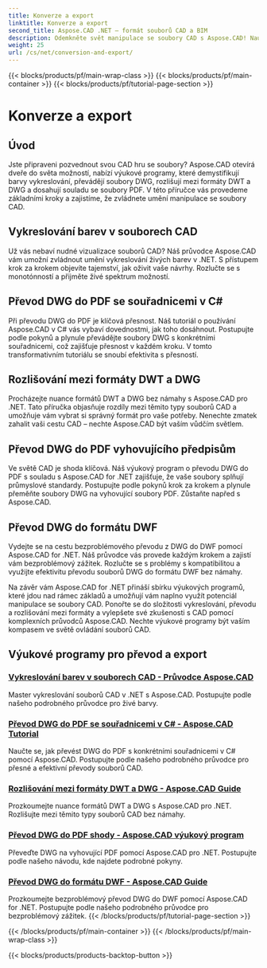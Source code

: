 ```yaml
---
title: Konverze a export
linktitle: Konverze a export
second_title: Aspose.CAD .NET – formát souborů CAD a BIM
description: Odemkněte svět manipulace se soubory CAD s Aspose.CAD! Naučte se vykreslovat živé barvy a převádět soubory DWG. Ponořte se do formátů DWT a DWG pro přesné výsledky.
weight: 25
url: /cs/net/conversion-and-export/
---
```


{{< blocks/products/pf/main-wrap-class >}}
{{< blocks/products/pf/main-container >}}
{{< blocks/products/pf/tutorial-page-section >}}

# Konverze a export



## Úvod

Jste připraveni pozvednout svou CAD hru se soubory? Aspose.CAD otevírá dveře do světa možností, nabízí výukové programy, které demystifikují barvy vykreslování, převádějí soubory DWG, rozlišují mezi formáty DWT a DWG a dosahují souladu se soubory PDF. V této příručce vás provedeme základními kroky a zajistíme, že zvládnete umění manipulace se soubory CAD.

## Vykreslování barev v souborech CAD

Už vás nebaví nudné vizualizace souborů CAD? Náš průvodce Aspose.CAD vám umožní zvládnout umění vykreslování živých barev v .NET. S přístupem krok za krokem objevíte tajemství, jak oživit vaše návrhy. Rozlučte se s monotónností a přijměte živé spektrum možností.

## Převod DWG do PDF se souřadnicemi v C#

Při převodu DWG do PDF je klíčová přesnost. Náš tutoriál o používání Aspose.CAD v C# vás vybaví dovednostmi, jak toho dosáhnout. Postupujte podle pokynů a plynule převádějte soubory DWG s konkrétními souřadnicemi, což zajišťuje přesnost v každém kroku. V tomto transformativním tutoriálu se snoubí efektivita s přesností.

## Rozlišování mezi formáty DWT a DWG

Procházejte nuance formátů DWT a DWG bez námahy s Aspose.CAD pro .NET. Tato příručka objasňuje rozdíly mezi těmito typy souborů CAD a umožňuje vám vybrat si správný formát pro vaše potřeby. Nenechte zmatek zahalit vaši cestu CAD – nechte Aspose.CAD být vaším vůdčím světlem.

## Převod DWG do PDF vyhovujícího předpisům

Ve světě CAD je shoda klíčová. Náš výukový program o převodu DWG do PDF s souladu s Aspose.CAD for .NET zajišťuje, že vaše soubory splňují průmyslové standardy. Postupujte podle pokynů krok za krokem a plynule přeměňte soubory DWG na vyhovující soubory PDF. Zůstaňte napřed s Aspose.CAD.

## Převod DWG do formátu DWF

Vydejte se na cestu bezproblémového převodu z DWG do DWF pomocí Aspose.CAD for .NET. Náš průvodce vás provede každým krokem a zajistí vám bezproblémový zážitek. Rozlučte se s problémy s kompatibilitou a využijte efektivitu převodu souborů DWG do formátu DWF bez námahy.

Na závěr vám Aspose.CAD for .NET přináší sbírku výukových programů, které jdou nad rámec základů a umožňují vám naplno využít potenciál manipulace se soubory CAD. Ponořte se do složitosti vykreslování, převodu a rozlišování mezi formáty a vylepšete své zkušenosti s CAD pomocí komplexních průvodců Aspose.CAD. Nechte výukové programy být vaším kompasem ve světě ovládání souborů CAD.
## Výukové programy pro převod a export
### [Vykreslování barev v souborech CAD - Průvodce Aspose.CAD](./rendering-colors-in-cad-files/)
Master vykreslování souborů CAD v .NET s Aspose.CAD. Postupujte podle našeho podrobného průvodce pro živé barvy.
### [Převod DWG do PDF se souřadnicemi v C# - Aspose.CAD Tutorial](./converting-dwg-to-pdf-with-coordinates/)
Naučte se, jak převést DWG do PDF s konkrétními souřadnicemi v C# pomocí Aspose.CAD. Postupujte podle našeho podrobného průvodce pro přesné a efektivní převody souborů CAD.
### [Rozlišování mezi formáty DWT a DWG - Aspose.CAD Guide](./distinguishing-between-dwt-and-dwg-formats/)
Prozkoumejte nuance formátů DWT a DWG s Aspose.CAD pro .NET. Rozlišujte mezi těmito typy souborů CAD bez námahy.
### [Převod DWG do PDF shody - Aspose.CAD výukový program](./converting-dwg-to-compliance-pdf/)
Převeďte DWG na vyhovující PDF pomocí Aspose.CAD pro .NET. Postupujte podle našeho návodu, kde najdete podrobné pokyny.
### [Převod DWG do formátu DWF - Aspose.CAD Guide](./converting-dwg-to-dwf/)
Prozkoumejte bezproblémový převod DWG do DWF pomocí Aspose.CAD for .NET. Postupujte podle našeho podrobného průvodce pro bezproblémový zážitek.
{{< /blocks/products/pf/tutorial-page-section >}}

{{< /blocks/products/pf/main-container >}}
{{< /blocks/products/pf/main-wrap-class >}}

{{< blocks/products/products-backtop-button >}}
